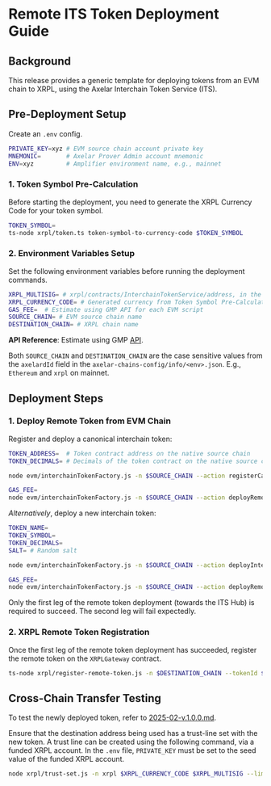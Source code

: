 # Remote ITS Token Deployment Guide

## Background

This release provides a generic template for deploying tokens from an EVM chain to XRPL, using the Axelar Interchain Token Service (ITS).

## Pre-Deployment Setup

Create an `.env` config.

```bash
PRIVATE_KEY=xyz # EVM source chain account private key
MNEMONIC=       # Axelar Prover Admin account mnemonic
ENV=xyz         # Amplifier environment name, e.g., mainnet
```

### 1. Token Symbol Pre-Calculation

Before starting the deployment, you need to generate the XRPL Currency Code for your token symbol.

```bash
TOKEN_SYMBOL=
ts-node xrpl/token.ts token-symbol-to-currency-code $TOKEN_SYMBOL
```

### 2. Environment Variables Setup

Set the following environment variables before running the deployment commands.

```bash
XRPL_MULTISIG= # xrpl/contracts/InterchainTokenService/address, in the `axelar-chains-config/info/<env>.json` file
XRPL_CURRENCY_CODE= # Generated currency from Token Symbol Pre-Calculation
GAS_FEE=  # Estimate using GMP API for each EVM script
SOURCE_CHAIN= # EVM source chain name
DESTINATION_CHAIN= # XRPL chain name
```

**API Reference**: Estimate using GMP [API](https://docs.axelarscan.io/gmp#estimateITSFee).

Both `SOURCE_CHAIN` and `DESTINATION_CHAIN` are the case sensitive values from the `axelardId` field in the `axelar-chains-config/info/<env>.json`. E.g., `Ethereum` and `xrpl` on mainnet.

## Deployment Steps

### 1. Deploy Remote Token from EVM Chain

Register and deploy a canonical interchain token:

```bash
TOKEN_ADDRESS=  # Token contract address on the native source chain
TOKEN_DECIMALS= # Decimals of the token contract on the native source chain

node evm/interchainTokenFactory.js -n $SOURCE_CHAIN --action registerCanonicalInterchainToken --tokenAddress $TOKEN_ADDRESS

GAS_FEE=
node evm/interchainTokenFactory.js -n $SOURCE_CHAIN --action deployRemoteCanonicalInterchainToken --tokenAddress $TOKEN_ADDRESS --destinationChain $DESTINATION_CHAIN --gasValue $GAS_FEE
```

*Alternatively*, deploy a new interchain token:

```bash
TOKEN_NAME=
TOKEN_SYMBOL=
TOKEN_DECIMALS=
SALT= # Random salt

node evm/interchainTokenFactory.js -n $SOURCE_CHAIN --action deployInterchainToken --name $TOKEN_NAME --symbol $TOKEN_SYMBOL --decimals $TOKEN_DECIMALS --salt $SALT

GAS_FEE=
node evm/interchainTokenFactory.js -n $SOURCE_CHAIN --action deployRemoteInterchainToken --salt $SALT --destinationChain $DESTINATION_CHAIN --gasValue $GAS_FEE
```

Only the first leg of the remote token deployment (towards the ITS Hub) is required to succeed.
The second leg will fail expectedly.

### 2. XRPL Remote Token Registration

Once the first leg of the remote token deployment has succeeded, register the remote token on the `XRPLGateway` contract.

```bash
ts-node xrpl/register-remote-token.js -n $DESTINATION_CHAIN --tokenId $TOKEN_ID --currency $XRPL_CURRENCY_CODE
```

## Cross-Chain Transfer Testing

To test the newly deployed token, refer to [2025-02-v.1.0.0.md](../../releases/xrpl/2025-02-v.1.0.0.md).

Ensure that the destination address being used has a trust-line set with the new token. A trust line can be created using the following command, via a funded XRPL account. In the `.env` file, `PRIVATE_KEY` must be set to the seed value of the funded XRPL account.

```bash
node xrpl/trust-set.js -n xrpl $XRPL_CURRENCY_CODE $XRPL_MULTISIG --limit 99999999999999990000000000000000000000000000000000000000000000000000000000000000000000000
```
